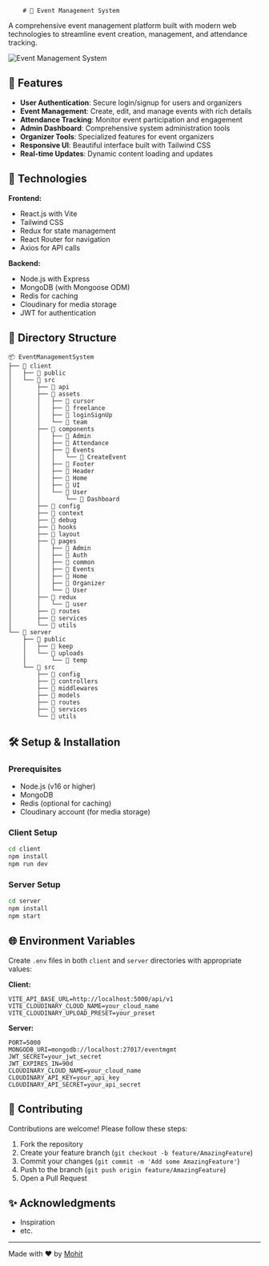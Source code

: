         # 🎉 Event Management System

A comprehensive event management platform built with modern web technologies to streamline event creation, management, and attendance tracking.

![Event Management System](https://via.placeholder.com/1200x600?text=Event+Management+System+Screenshot)

## 🌟 Features

- **User Authentication**: Secure login/signup for users and organizers
- **Event Management**: Create, edit, and manage events with rich details
- **Attendance Tracking**: Monitor event participation and engagement
- **Admin Dashboard**: Comprehensive system administration tools
- **Organizer Tools**: Specialized features for event organizers
- **Responsive UI**: Beautiful interface built with Tailwind CSS
- **Real-time Updates**: Dynamic content loading and updates

## 🚀 Technologies

**Frontend:**
- React.js with Vite
- Tailwind CSS
- Redux for state management
- React Router for navigation
- Axios for API calls

**Backend:**
- Node.js with Express
- MongoDB (with Mongoose ODM)
- Redis for caching
- Cloudinary for media storage
- JWT for authentication

## 📂 Directory Structure

```
📦 EventManagementSystem
├── 📂 client
│   ├── 📂 public
│   └── 📂 src
│       ├── 📂 api
│       ├── 📂 assets
│       │   ├── 📂 cursor
│       │   ├── 📂 freelance
│       │   ├── 📂 loginSignUp
│       │   └── 📂 team
│       ├── 📂 components
│       │   ├── 📂 Admin
│       │   ├── 📂 Attendance
│       │   ├── 📂 Events
│       │   │   └── 📂 CreateEvent
│       │   ├── 📂 Footer
│       │   ├── 📂 Header
│       │   ├── 📂 Home
│       │   ├── 📂 UI
│       │   └── 📂 User
│       │       └── 📂 Dashboard
│       ├── 📂 config
│       ├── 📂 context
│       ├── 📂 debug
│       ├── 📂 hooks
│       ├── 📂 layout
│       ├── 📂 pages
│       │   ├── 📂 Admin
│       │   ├── 📂 Auth
│       │   ├── 📂 common
│       │   ├── 📂 Events
│       │   ├── 📂 Home
│       │   ├── 📂 Organizer
│       │   └── 📂 User
│       ├── 📂 redux
│       │   └── 📂 user
│       ├── 📂 routes
│       ├── 📂 services
│       └── 📂 utils
└── 📂 server
    ├── 📂 public
    │   ├── 📂 keep
    │   └── 📂 uploads
    │       └── 📂 temp
    └── 📂 src
        ├── 📂 config
        ├── 📂 controllers
        ├── 📂 middlewares
        ├── 📂 models
        ├── 📂 routes
        ├── 📂 services
        └── 📂 utils
```

## 🛠️ Setup & Installation

### Prerequisites
- Node.js (v16 or higher)
- MongoDB
- Redis (optional for caching)
- Cloudinary account (for media storage)

### Client Setup
```bash
cd client
npm install
npm run dev
```

### Server Setup
```bash
cd server
npm install
npm start
```

## 🌐 Environment Variables

Create `.env` files in both `client` and `server` directories with appropriate values:

**Client:**
```env
VITE_API_BASE_URL=http://localhost:5000/api/v1
VITE_CLOUDINARY_CLOUD_NAME=your_cloud_name
VITE_CLOUDINARY_UPLOAD_PRESET=your_preset
```

**Server:**
```env
PORT=5000
MONGODB_URI=mongodb://localhost:27017/eventmgmt
JWT_SECRET=your_jwt_secret
JWT_EXPIRES_IN=90d
CLOUDINARY_CLOUD_NAME=your_cloud_name
CLOUDINARY_API_KEY=your_api_key
CLOUDINARY_API_SECRET=your_api_secret
```

## 🤝 Contributing

Contributions are welcome! Please follow these steps:
1. Fork the repository
2. Create your feature branch (`git checkout -b feature/AmazingFeature`)
3. Commit your changes (`git commit -m 'Add some AmazingFeature'`)
4. Push to the branch (`git push origin feature/AmazingFeature`)
5. Open a Pull Request



## ✨ Acknowledgments

- Inspiration
- etc.

---

Made with ❤️ by [Mohit](https://github.com/M-4Mohit)
